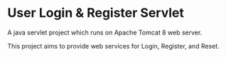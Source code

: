 # User Login & Register Servlet

A java servlet project which runs on Apache Tomcat 8 web server.

This project aims to provide web services for Login, Register, and Reset.

